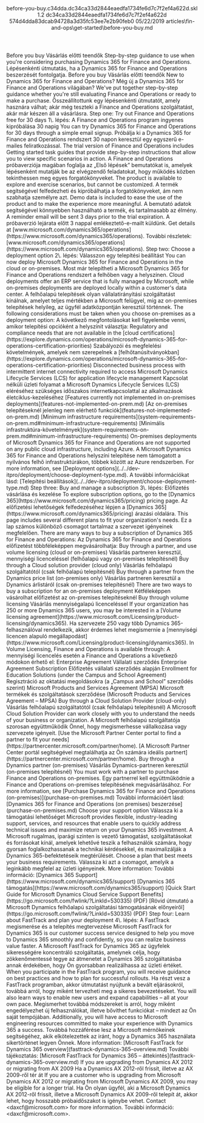 <?xml version="1.0" encoding="UTF-8"?>
<xliff xmlns:logoport="urn:logoport:xliffeditor:xliff-extras:1.0" xmlns:tilt="urn:logoport:xliffeditor:tilt-non-translatables:1.0" xmlns:xsi="http://www.w3.org/2001/XMLSchema-instance" xmlns="urn:oasis:names:tc:xliff:document:1.2" xmlns:xliffext="urn:microsoft:content:schema:xliffextensions" version="1.2" xsi:schemaLocation="urn:oasis:names:tc:xliff:document:1.2 xliff-core-1.2-transitional.xsd">
  <file datatype="xml" source-language="en-US" original="before-you-buy.md" target-language="hu-HU">
    <header>
      <tool tool-company="Microsoft" tool-version="1.0-7889195" tool-name="mdxliff" tool-id="mdxliff"/>
      <xliffext:skl_file_name>before-you-buy.c34dda.dc34ca33d2844eaedfa1734fe6d7c7f2ef4a622d.skl</xliffext:skl_file_name>
      <xliffext:version>1.2</xliffext:version>
      <xliffext:ms.openlocfilehash>dc34ca33d2844eaedfa1734fe6d7c7f2ef4a622d</xliffext:ms.openlocfilehash>
      <xliffext:ms.sourcegitcommit>574d4dda83dcab94728a3d35fc53ee7e2b90feb0</xliffext:ms.sourcegitcommit>
      <xliffext:ms.lasthandoff>05/22/2019</xliffext:ms.lasthandoff>
      <xliffext:ms.openlocfilepath>articles\fin-and-ops\get-started\before-you-buy.md</xliffext:ms.openlocfilepath>
    </header>
    <body>
      <group extype="content" id="content">
        <trans-unit xml:space="preserve" translate="yes" id="101" restype="x-metadata">
          <source>Before you buy</source>
        <target logoport:matchpercent="101" state="translated" state-qualifier="leveraged-tm">Vásárlás előtti teendők</target></trans-unit>
        <trans-unit xml:space="preserve" translate="yes" id="102" restype="x-metadata">
          <source>Step-by-step guidance to use when you're considering purchasing Dynamics 365 for Finance and Operations.</source>
        <target logoport:matchpercent="101" state="translated" state-qualifier="leveraged-tm">Lépésenkénti útmutatás, ha a Dynamics 365 for Finance and Operations beszerzését fontolgatja.</target></trans-unit>
        <trans-unit xml:space="preserve" translate="yes" id="103">
          <source>Before you buy</source>
        <target logoport:matchpercent="101" state="translated" state-qualifier="leveraged-tm">Vásárlás előtti teendők</target></trans-unit>
        <trans-unit xml:space="preserve" translate="yes" id="104">
          <source>New to Dynamics 365 for Finance and Operations?</source>
        <target logoport:matchpercent="101" state="translated" state-qualifier="leveraged-tm">Még új a Dynamics 365 for Finance and Operations világában?</target></trans-unit>
        <trans-unit xml:space="preserve" translate="yes" id="105">
          <source>We've put together step-by-step guidance whether you're still evaluating Finance and Operations or ready to make a purchase.</source>
        <target logoport:matchpercent="101" state="translated" state-qualifier="leveraged-tm">Összeállítottunk egy lépésenkénti útmutatót, amely hasznára válhat; akár még teszteki a Finance and Operations szolgáltatást, akár már készen áll a vásárlásra.</target></trans-unit>
        <trans-unit xml:space="preserve" translate="yes" id="106">
          <source>Step one: Try out Finance and Operations free for 30 days</source>
        <target logoport:matchpercent="101" state="translated" state-qualifier="leveraged-tm">1\. lépés: A Finance and Operations program ingyenes kipróbálása 30 napig</target></trans-unit>
        <trans-unit xml:space="preserve" translate="yes" id="107">
          <source>You can try Dynamics 365 for Finance and Operations for 30 days through a simple email signup.</source>
        <target logoport:matchpercent="101" state="translated" state-qualifier="leveraged-tm">Próbálja ki a Dynamics 365 for Finance and Operations rendszert 30 napon keresztül egy egyszerű e-mailes feliratkozással.</target></trans-unit>
        <trans-unit xml:space="preserve" translate="yes" id="108">
          <source>The trial version of Finance and Operations includes Getting started task guides that provide step-by-step instructions that allow you to view specific scenarios in action.</source>
        <target logoport:matchpercent="101" state="translated" state-qualifier="leveraged-tm">A Finance and Operations próbaverziója magában foglalja az „Első lépések” bemutatókat is, amelyek lépésenként mutatják be az elvégzendő feladatokat, hogy működés közben tekinthessen meg egyes forgatókönyveket.</target></trans-unit>
        <trans-unit xml:space="preserve" translate="yes" id="109">
          <source>The product is available to explore and exercise scenarios, but cannot be customized.</source>
        <target logoport:matchpercent="101" state="translated" state-qualifier="leveraged-tm">A termék segítségével felfedezheti és kipróbálhatja a forgatókönyveket, ám nem szabhatja személyre azt.</target></trans-unit>
        <trans-unit xml:space="preserve" translate="yes" id="110">
          <source>Demo data is included to ease the use of the product and to make the experience more meaningful.</source>
        <target logoport:matchpercent="101" state="translated" state-qualifier="leveraged-tm">A bemutató adatok segítségével könnyebben használható a termék, és tartalmasabb az élmény.</target></trans-unit>
        <trans-unit xml:space="preserve" translate="yes" id="111">
          <source>A reminder email will be sent 3 days prior to the trial expiration.</source>
        <target logoport:matchpercent="101" state="translated" state-qualifier="leveraged-tm">A próbaverzió lejárata előtt 3 nappal emlékeztető-e-mailt küldünk.</target></trans-unit>
        <trans-unit xml:space="preserve" translate="yes" id="112">
          <source>Get details at <bpt id="p1">[</bpt>www.microsoft.com/dynamics365/operations<ept id="p1">](https://www.microsoft.com/dynamics365/operations)</ept>.</source>
        <target logoport:matchpercent="101" state="translated" state-qualifier="leveraged-tm">További részletek: <bpt id="p1">[</bpt>www.microsoft.com/dynamics365/operations<ept id="p1">](https://www.microsoft.com/dynamics365/operations)</ept>.</target></trans-unit>
        <trans-unit xml:space="preserve" translate="yes" id="113">
          <source>Step two: Choose a deployment option</source>
        <target logoport:matchpercent="101" state="translated" state-qualifier="leveraged-tm">2\. lépés: Válasszon egy telepítési beállítást</target></trans-unit>
        <trans-unit xml:space="preserve" translate="yes" id="114">
          <source>You can now deploy Microsoft Dynamics 365 for Finance and Operations in the cloud or on-premises.</source>
        <target logoport:matchpercent="101" state="translated" state-qualifier="leveraged-tm">Most már telepítheti a Microsoft Dynamics 365 for Finance and Operations rendszert a felhőben vagy a helyszínen.</target></trans-unit>
        <trans-unit xml:space="preserve" translate="yes" id="115">
          <source>Cloud deployments offer an ERP service that is fully managed by Microsoft, while on-premises deployments are deployed locally within a customer's data center.</source>
        <target logoport:matchpercent="101" state="translated" state-qualifier="leveraged-tm">A felhőalapú telepítések olyan vállalatirányítási szolgáltatást kínálnak, amelyet teljes mértékben a Microsoft felügyel, míg az on-premises telepítések helyileg, az ügyfél adatközpontján keresztül történnek.</target></trans-unit>
        <trans-unit xml:space="preserve" translate="yes" id="116">
          <source>The following considerations must be taken when you choose on-premises as a deployment option:</source>
        <target logoport:matchpercent="101" state="translated" state-qualifier="leveraged-tm">A következő megfontolásokat kell figyelembe venni, amikor telepítési opcióként a helyszínit választja:</target></trans-unit>
        <trans-unit xml:space="preserve" translate="yes" id="117">
          <source>Regulatory and compliance needs that are not available in the <bpt id="p1">[</bpt>cloud certifications<ept id="p1">](https://explore.dynamics.com/operations/microsoft-dynamics-365-for-operations-certification-priorities)</ept></source>
        <target logoport:matchpercent="101" state="translated" state-qualifier="leveraged-tm">Szabályozói és megfelelési követelmények, amelyek nem szerepelnek a <bpt id="p1">[</bpt>felhőtanúsítványokban<ept id="p1">](https://explore.dynamics.com/operations/microsoft-dynamics-365-for-operations-certification-priorities)</ept></target></trans-unit>
        <trans-unit xml:space="preserve" translate="yes" id="118">
          <source>Disconnected business process with intermittent internet connectivity required to access Microsoft Dynamics Lifecycle Services (LCS) for application lifecycle management</source>
        <target logoport:matchpercent="101" state="translated" state-qualifier="leveraged-tm">Kapcsolat nélküli üzleti folyamat a Microsoft Dynamics Lifecycle Services (LCS) eléréséhez szükséges időszakos internetkapcsolattal az alkalmazások életciklus-kezeléséhez</target></trans-unit>
        <trans-unit xml:space="preserve" translate="yes" id="119">
          <source><bpt id="p1">[</bpt>Features currently not implemented in on-premises deployments<ept id="p1">](features-not-implemented-on-prem.md)</ept></source>
        <target logoport:matchpercent="101" state="translated" state-qualifier="leveraged-tm"><bpt id="p1">[</bpt>Az on-premises telepítéseknél jelenleg nem elérhető funkciók<ept id="p1">](features-not-implemented-on-prem.md)</ept></target></trans-unit>
        <trans-unit xml:space="preserve" translate="yes" id="120">
          <source><bpt id="p1">[</bpt>Minimum infrastructure requirements<ept id="p1">](system-requirements-on-prem.md#minimum-infrastructure-requirements)</ept></source>
        <target logoport:matchpercent="101" state="translated" state-qualifier="leveraged-tm"><bpt id="p1">[</bpt>Minimális infrastruktúra-követelmények<ept id="p1">](system-requirements-on-prem.md#minimum-infrastructure-requirements)</ept></target></trans-unit>
        <trans-unit xml:space="preserve" translate="yes" id="121">
          <source>On-premises deployments of Microsoft Dynamics 365 for Finance and Operations are not supported on any public cloud infrastructure, including Azure.</source>
        <target logoport:matchpercent="101" state="translated" state-qualifier="leveraged-tm">A Microsoft Dynamics 365 for Finance and Operations helyszíni telepítése nem támogatott a nyilvános felhő infrastruktúrákon, többek között az Azure rendszerben.</target></trans-unit>
        <trans-unit xml:space="preserve" translate="yes" id="122">
          <source>For more information, see <bpt id="p1">[</bpt>Deployment options<ept id="p1">](../../dev-itpro/deployment/choose-deployment-type.md)</ept>.</source>
        <target logoport:matchpercent="101" state="translated" state-qualifier="leveraged-tm">A további információkat lásd: <bpt id="p1">[</bpt>Telepítési beállítások<ept id="p1">](../../dev-itpro/deployment/choose-deployment-type.md)</ept></target></trans-unit>
        <trans-unit xml:space="preserve" translate="yes" id="123">
          <source>Step three: Buy and manage a subscription</source>
        <target logoport:matchpercent="101" state="translated" state-qualifier="leveraged-tm">3\. lépés: Előfizetés vásárlása és kezelése</target></trans-unit>
        <trans-unit xml:space="preserve" translate="yes" id="124">
          <source>To explore subscription options, go to the <bpt id="p1">[</bpt>Dynamics 365<ept id="p1">](https://www.microsoft.com/dynamics365/pricing)</ept> pricing page.</source>
        <target logoport:matchpercent="101" state="translated" state-qualifier="leveraged-tm">Az előfizetési lehetőségek felfedezéséhez lépjen a <bpt id="p1">[</bpt>Dynamics 365<ept id="p1">](https://www.microsoft.com/dynamics365/pricing)</ept> árazási oldalára.</target></trans-unit>
        <trans-unit xml:space="preserve" translate="yes" id="125">
          <source>This page includes several different plans to fit your organization's needs.</source>
        <target logoport:matchpercent="101" state="translated" state-qualifier="leveraged-tm">Ez a lap számos különböző csomagot tartalmaz a szervezet igényeinek megfelelően.</target></trans-unit>
        <trans-unit xml:space="preserve" translate="yes" id="126">
          <source>There are many ways to buy a subscription of Dynamics 365 for Finance and Operations:</source>
        <target logoport:matchpercent="101" state="translated" state-qualifier="leveraged-tm">Az Dynamics 365 for Finance and Operations előfizetést többféleképpen megvásárolhatja:</target></trans-unit>
        <trans-unit xml:space="preserve" translate="yes" id="127">
          <source>Buy through a partner, and use volume licensing (cloud or on-premises)</source>
        <target logoport:matchpercent="101" state="translated" state-qualifier="leveraged-tm">Vásárlás partneren keresztül, mennyiségi licenceléssel (felhőalapú vagy on-premises telepítésnél)</target></trans-unit>
        <trans-unit xml:space="preserve" translate="yes" id="128">
          <source>Buy through a Cloud solution provider (cloud only)</source>
        <target logoport:matchpercent="101" state="translated" state-qualifier="leveraged-tm">Vásárlás felhőalapú szolgáltatótól (csak felhőalapú telepítésnél)</target></trans-unit>
        <trans-unit xml:space="preserve" translate="yes" id="129">
          <source>Buy through a partner from the Dynamics price list (on-premises only)</source>
        <target logoport:matchpercent="101" state="translated" state-qualifier="leveraged-tm">Vásárlás partneren keresztül a Dynamics árlistáról (csak on-premises telepítésnél)</target></trans-unit>
        <trans-unit xml:space="preserve" translate="yes" id="130">
          <source>There are two ways to buy a subscription for an on-premises deployment</source>
        <target logoport:matchpercent="101" state="translated" state-qualifier="leveraged-tm">Kétféleképpen vásárolhat előfizetést az on-premises telepítéseknél</target></trans-unit>
        <trans-unit xml:space="preserve" translate="yes" id="131">
          <source>Buy through volume licensing</source>
        <target logoport:matchpercent="101" state="translated" state-qualifier="leveraged-tm">Vásárlás mennyiségalapú licenceléssel</target></trans-unit>
        <trans-unit xml:space="preserve" translate="yes" id="132">
          <source>If your organization has 250 or more Dynamics 365 users, you may be interested in a <bpt id="p1">[</bpt>Volume licensing agreement<ept id="p1">](https://www.microsoft.com/Licensing/product-licensing/dynamics365)</ept>.</source>
        <target logoport:matchpercent="101" state="translated" state-qualifier="leveraged-tm">Ha szervezete 250 vagy több Dynamics 365-felhasználóval rendelkezik, akkor érdemes lehet megismernie a <bpt id="p1">[</bpt>mennyiségi licencen alapuló megállapodást<ept id="p1">](https://www.microsoft.com/Licensing/product-licensing/dynamics365)</ept>.</target></trans-unit>
        <trans-unit xml:space="preserve" translate="yes" id="133">
          <source>In Volume Licensing, Finance and Operations is available through:</source>
        <target logoport:matchpercent="101" state="translated" state-qualifier="leveraged-tm">A mennyiségi licencelés esetén a Finance and Operations a következő módokon érhető el:</target></trans-unit>
        <trans-unit xml:space="preserve" translate="yes" id="134">
          <source>Enterprise Agreement</source>
        <target logoport:matchpercent="101" state="translated" state-qualifier="leveraged-tm">Vállalati szerződés</target></trans-unit>
        <trans-unit xml:space="preserve" translate="yes" id="135">
          <source>Enterprise Agreement Subscription</source>
        <target logoport:matchpercent="101" state="translated" state-qualifier="leveraged-tm">Előfizetés vállalati szerződés alapján</target></trans-unit>
        <trans-unit xml:space="preserve" translate="yes" id="136">
          <source>Enrollment for Education Solutions (under the Campus and School Agreement)</source>
        <target logoport:matchpercent="101" state="translated" state-qualifier="leveraged-tm">Regisztráció az oktatási megoldásokra (a „Campus and School” szerződés szerint)</target></trans-unit>
        <trans-unit xml:space="preserve" translate="yes" id="137">
          <source>Microsoft Products and Services Agreement (MPSA)</source>
        <target logoport:matchpercent="101" state="translated" state-qualifier="leveraged-tm">Microsoft termékek és szolgáltatások szerződése (Microsoft Products and Services Agreement – MPSA)</target></trans-unit>
        <trans-unit xml:space="preserve" translate="yes" id="138">
          <source>Buy through a Cloud Solution Provider (cloud-only)</source>
        <target logoport:matchpercent="101" state="translated" state-qualifier="leveraged-tm">Vásárlás felhőalapú szolgáltatótól (csak felhőalapú telepítésnél)</target></trans-unit>
        <trans-unit xml:space="preserve" translate="yes" id="139">
          <source>A Microsoft Cloud Solution Provider can work closely with you to understand the needs of your business or organization.</source>
        <target logoport:matchpercent="101" state="translated" state-qualifier="leveraged-tm">A Microsoft felhőalapú szolgáltatója szorosan együttműködik Önnel, hogy megismerhesse vállalkozása vagy szervezete igényeit.</target></trans-unit>
        <trans-unit xml:space="preserve" translate="yes" id="140">
          <source><bpt id="p1">[</bpt>Use the Microsoft Partner Center portal to find a partner to fit your needs<ept id="p1">](https://partnercenter.microsoft.com/partner/home)</ept>.</source>
        <target logoport:matchpercent="101" state="translated" state-qualifier="leveraged-tm"><bpt id="p1">[</bpt>A Microsoft Partner Center portál segítségével megtalálhatja az Ön számára ideális partnert<ept id="p1">](https://partnercenter.microsoft.com/partner/home)</ept>.</target></trans-unit>
        <trans-unit xml:space="preserve" translate="yes" id="141">
          <source>Buy through a Dynamics partner (on-premises)</source>
        <target logoport:matchpercent="101" state="translated" state-qualifier="leveraged-tm">Vásárlás Dynamics-partneren keresztül (on-premises telepítésnél)</target></trans-unit>
        <trans-unit xml:space="preserve" translate="yes" id="142">
          <source>You must work with a partner to purchase Finance and Operations on-premises.</source>
        <target logoport:matchpercent="101" state="translated" state-qualifier="leveraged-tm">Egy partnerrel kell együttműködnie a Finance and Operations on-premises telepítésének megvásárlásához.</target></trans-unit>
        <trans-unit xml:space="preserve" translate="yes" id="143">
          <source>For more information, see <bpt id="p1">[</bpt>Purchase Dynamics 365 for Finance and Operations (on-premises)<ept id="p1">](purchase-on-premises.md)</ept></source>
        <target logoport:matchpercent="101" state="translated" state-qualifier="leveraged-tm">További információért lásd: <bpt id="p1">[</bpt>Dynamics 365 for Finance and Operations (on premises) beszerzése<ept id="p1">](purchase-on-premises.md)</ept></target></trans-unit>
        <trans-unit xml:space="preserve" translate="yes" id="144">
          <source>Choose your support option</source>
        <target logoport:matchpercent="101" state="translated" state-qualifier="leveraged-tm">Válassza ki a támogatási lehetőséget</target></trans-unit>
        <trans-unit xml:space="preserve" translate="yes" id="145">
          <source>Microsoft provides flexible, industry-leading support, services, and resources that enable users to quickly address technical issues and maximize return on your Dynamics 365 investment.</source>
        <target logoport:matchpercent="101" state="translated" state-qualifier="leveraged-tm">A Microsoft rugalmas, iparági szinten is vezető támogatást, szolgáltatásokat és forrásokat kínál, amelyek lehetővé teszik a felhasználók számára, hogy gyorsan foglalkozhassanak a technikai kérdésekkel, és maximalizálják a Dynamics 365-befektetéseik megtérülését.</target></trans-unit>
        <trans-unit xml:space="preserve" translate="yes" id="146">
          <source>Choose a plan that best meets your business requirements.</source>
        <target logoport:matchpercent="101" state="translated" state-qualifier="leveraged-tm">Válassza ki azt a csomagot, amelyik a leginkább megfelel az üzleti igényeinek.</target></trans-unit>
        <trans-unit xml:space="preserve" translate="yes" id="147">
          <source>More information:</source>
        <target logoport:matchpercent="101" state="translated" state-qualifier="leveraged-tm">További információ:</target></trans-unit>
        <trans-unit xml:space="preserve" translate="yes" id="148">
          <source><bpt id="p1">[</bpt>Dynamics 365 Support<ept id="p1">](https://www.microsoft.com/dynamics365/support)</ept></source>
        <target logoport:matchpercent="101" state="translated" state-qualifier="leveraged-tm"><bpt id="p1">[</bpt>Dynamics 365 támogatás<ept id="p1">](https://www.microsoft.com/dynamics365/support)</ept></target></trans-unit>
        <trans-unit xml:space="preserve" translate="yes" id="149">
          <source><bpt id="p1">[</bpt>Quick Start Guide for Microsoft Dynamics Cloud Service Support Benefits<ept id="p1">](https://go.microsoft.com/fwlink/?LinkId=530335)</ept> (PDF)</source>
        <target logoport:matchpercent="101" state="translated" state-qualifier="leveraged-tm"><bpt id="p1">[</bpt>Rövid útmutató a Microsoft Dynamics felhőalapú szolgáltatási támogatásának előnyeiről<ept id="p1">](https://go.microsoft.com/fwlink/?LinkId=530335)</ept> (PDF)</target></trans-unit>
        <trans-unit xml:space="preserve" translate="yes" id="150">
          <source>Step four: Learn about FastTrack and plan your deployment</source>
        <target logoport:matchpercent="101" state="translated" state-qualifier="leveraged-tm">4\. lépés: A FastTrack megismerése és a telepítés megtervezése</target></trans-unit>
        <trans-unit xml:space="preserve" translate="yes" id="151">
          <source>Microsoft FastTrack for Dynamics 365 is our customer success service designed to help you move to Dynamics 365 smoothly and confidently, so you can realize business value faster.</source>
        <target logoport:matchpercent="101" state="translated" state-qualifier="leveraged-tm">A Microsoft FastTrack for Dynamics 365 az ügyfelek sikerességére koncentráló szolgáltatás, amelynek célja, hogy zökkenőmentessé tegye az átmenetet a Dynamics 365 szolgáltatásba annak érdekében, hogy Ön gyorsabban realizálhassa az üzleti értéket.</target></trans-unit>
        <trans-unit xml:space="preserve" translate="yes" id="152">
          <source>When you participate in the FastTrack program, you will receive guidance on best practices and how to plan for successful rollouts.</source>
        <target logoport:matchpercent="101" state="translated" state-qualifier="leveraged-tm">Ha részt vesz a FastTrack programban, akkor útmutatást nyújtunk a bevált eljárásokról, továbbá arról, hogy miként tervezheti meg a sikeres bevezetéseket.</target></trans-unit>
        <trans-unit xml:space="preserve" translate="yes" id="153">
          <source>You will also learn ways to enable new users and expand capabilities – all at your own pace.</source>
        <target logoport:matchpercent="101" state="translated" state-qualifier="leveraged-tm">Megismerhet továbbá módszereket is arról, hogy miként engedélyezhet új felhasználókat, illetve bővíthet funkciókat – mindezt az Ön saját tempójában.</target></trans-unit>
        <trans-unit xml:space="preserve" translate="yes" id="154">
          <source>Additionally, you will have access to Microsoft engineering resources committed to make your experience with Dynamics 365 a success.</source>
        <target logoport:matchpercent="101" state="translated" state-qualifier="leveraged-tm">Továbbá hozzáférése lesz a Microsoft mérnökeinek segítségéhez, akik elkötelezettek az iránt, hogy a Dynamics 365 használata sikertörténet legyen Önnek.</target></trans-unit>
        <trans-unit xml:space="preserve" translate="yes" id="155">
          <source>More information: <bpt id="p1">[</bpt>Microsoft FastTrack for Dynamics 365 overview<ept id="p1">](fasttrack-dynamics-365-overview.md)</ept></source>
        <target logoport:matchpercent="101" state="translated" state-qualifier="leveraged-tm">További tájékoztatás: <bpt id="p1">[</bpt>Microsoft FastTrack for Dynamics 365 – áttekintés<ept id="p1">](fasttrack-dynamics-365-overview.md)</ept></target></trans-unit>
        <trans-unit xml:space="preserve" translate="yes" id="156">
          <source>If you are upgrading from Dynamics AX 2012 or migrating from AX 2009</source>
        <target logoport:matchpercent="101" state="translated" state-qualifier="leveraged-tm">Ha a Dynamics AX 2012-ről frissít, illetve az AX 2009-ről tér át</target></trans-unit>
        <trans-unit xml:space="preserve" translate="yes" id="157">
          <source>If you are a customer who is upgrading from Microsoft Dynamics AX 2012 or migrating from Microsoft Dynamics AX 2009, you may be eligible for a longer trial.</source>
        <target logoport:matchpercent="101" state="translated" state-qualifier="leveraged-tm">Ha Ön olyan ügyfél, aki a Microsoft Dynamics AX 2012-ről frissít, illetve a Microsoft Dynamics AX 2009-ről telepít át, akkor lehet, hogy hosszabb próbaidőszakot is igénybe vehet.</target></trans-unit>
        <trans-unit xml:space="preserve" translate="yes" id="158">
          <source>Contact <ph id="ph1">&lt;daxcf@microsoft.com&gt;</ph> for more information.</source>
        <target logoport:matchpercent="101" state="translated" state-qualifier="leveraged-tm">További információ: <ph id="ph1">&lt;daxcf@microsoft.com&gt;</ph>.</target></trans-unit>
      </group>
    </body>
  </file>
</xliff>